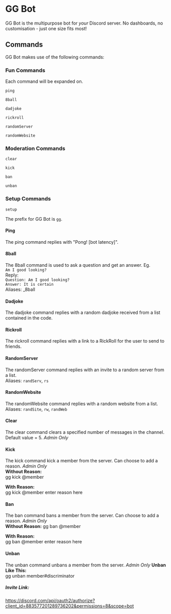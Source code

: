 # GG Bot

GG Bot is the multipurpose bot for _your_ Discord server. No dashboards, no customisation - just one size fits most!

## Commands

GG Bot makes use of the following commands:

### Fun Commands

Each command will be expanded on.

`ping`

`8ball`

`dadjoke`

`rickroll`

`randomServer`

`randomWebsite`

### Moderation Commands

`clear`

`kick`

`ban`

`unban`

### Setup Commands

`setup`

The prefix for GG Bot is `gg`.

#### Ping

The ping command replies with "Pong! [bot latency]".

#### 8ball

The 8ball command is used to ask a question and get an answer. Eg.  
`Am I good looking?`  
Reply:  
`Question: Am I good looking?`  
`Answer: It is certain`  
Aliases: _8ball  

#### Dadjoke

The dadjoke command replies with a random dadjoke received from a list contained in the code.

#### Rickroll

The rickroll command replies with a link to a RickRoll for the user to send to friends.

#### RandomServer

The randomServer command replies with an invite to a random server from a list.  
Aliases: `randServ`, `rs`

#### RandomWebsite

The randomWebsite command replies with a random website from a list.  
Aliases: `randSite`, `rw`, `randWeb`

#### Clear

The clear command clears a specified number of messages in the channel. Default value = 5. *Admin Only*

#### Kick

The kick command kick a member from the server. Can choose to add a reason. *Admin Only*  
**Without Reason:**  
gg kick @member  

**With Reason:**  
gg kick @member enter reason here

#### Ban

The ban command bans a member from the server. Can choose to add a reason. *Admin Only*  
**Without Reason:**
gg ban @member  

**With Reason:**  
gg ban @member enter reason here

#### Unban

The unban command unbans a member from the server. *Admin Only*
**Unban Like This:**  
gg unban member#discriminator

##### Invite Link:

https://discord.com/api/oauth2/authorize?client_id=883577201289736202&permissions=8&scope=bot
